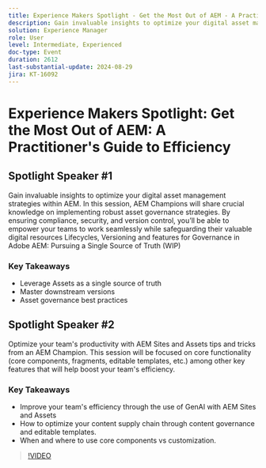 ```yaml
---
title: Experience Makers Spotlight - Get the Most Out of AEM - A Practitioner's Guide to Efficiency
description: Gain invaluable insights to optimize your digital asset management strategies within AEM. In this session, AEM Champions will share crucial knowledge on implementing robust asset governance strategies. By ensuring compliance, security, and version control, you’ll be able to empower your teams to work seamlessly while safeguarding their valuable digital resources Lifecycles, Versioning and features for Governance in Adobe AEM
solution: Experience Manager
role: User
level: Intermediate, Experienced
doc-type: Event
duration: 2612
last-substantial-update: 2024-08-29
jira: KT-16092
---
```


# Experience Makers Spotlight: Get the Most Out of AEM: A Practitioner's Guide to Efficiency

## Spotlight Speaker #1

Gain invaluable insights to optimize your digital asset management strategies within AEM. In this session, AEM Champions will share crucial knowledge on implementing robust asset governance strategies. By ensuring compliance, security, and version control, you’ll be able to empower your teams to work seamlessly while safeguarding their valuable digital resources Lifecycles, Versioning and features for Governance in Adobe AEM: Pursuing a Single Source of Truth (WIP)

### Key Takeaways

* Leverage Assets as a single source of truth 
* Master downstream versions 
* Asset governance best practices

## Spotlight Speaker #2

Optimize your team's productivity with AEM Sites and Assets tips and tricks from an AEM Champion. This session will be focused on core functionality (core components, fragments, editable templates, etc.) among other key features that will help boost your team's efficiency. 

### Key Takeaways

* Improve your team's efficiency through the use of GenAI with AEM Sites and Assets 
* How to optimize your content supply chain through content governance and editable templates. 
* When and where to use core components vs customization.

>[!VIDEO](https://video.tv.adobe.com/v/3433165/?learn=on)
